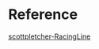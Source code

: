 # Reference
[scottpletcher-RacingLine](https://github.com/scottpletcher/deepracer/blob/master/iterations/v2-RacingLine.md)

